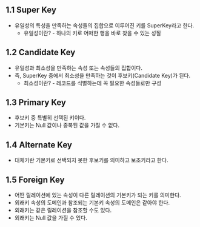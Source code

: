 ## 1.1 Super Key

- 유일성의 특성을 만족하는 속성들의 집합으로 이루어진 키를 SuperKey라고 한다.
    - 유일성이란? - 하나의 키로 어떠한 행을 바로 찾을 수 있는 성질



## 1.2 Candidate Key

- 유일성과 최소성을 만족하는 속성 또는 속성들의 집합이다.
- 즉, SuperKey 중에서 최소성을 만족하는 것이 후보키(Candidate Key)가 된다.
    - 최소성이란? - 레코드를 식별하는데 꼭 필요한 속성들로만 구성



## 1.3 Primary Key

- 후보키 중 특별히 선택된 키이다.
- 기본키는 Null 값이나 중복된 값을 가질 수 없다.



## 1.4 Alternate Key

- 대체키란 기본키로 선택되지 못한 후보키를 의미하고 보조키라고 한다.



## 1.5 Foreign Key

- 어떤 릴레이션에 있는 속성이 다른 릴레이션의 기본키가 되는 키를 의미한다.
- 외래키 속성의 도메인과 참조되는 기본키 속성의 도메인은 같아야 한다.
- 외래키는 같은 릴레이션을 참조할 수도 있다.
- 외래키는 Null 값을 가질 수 있다.

